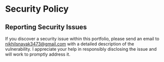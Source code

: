 # Security Policy

## Reporting Security Issues

If you discover a security issue within this portfolio, please send an email to [nikhilsnayak3473@gmail.com](mailto:nikhilsnayak3473@gmail.com) with a detailed description of the vulnerability. I appreciate your help in responsibly disclosing the issue and will work to promptly address it.
